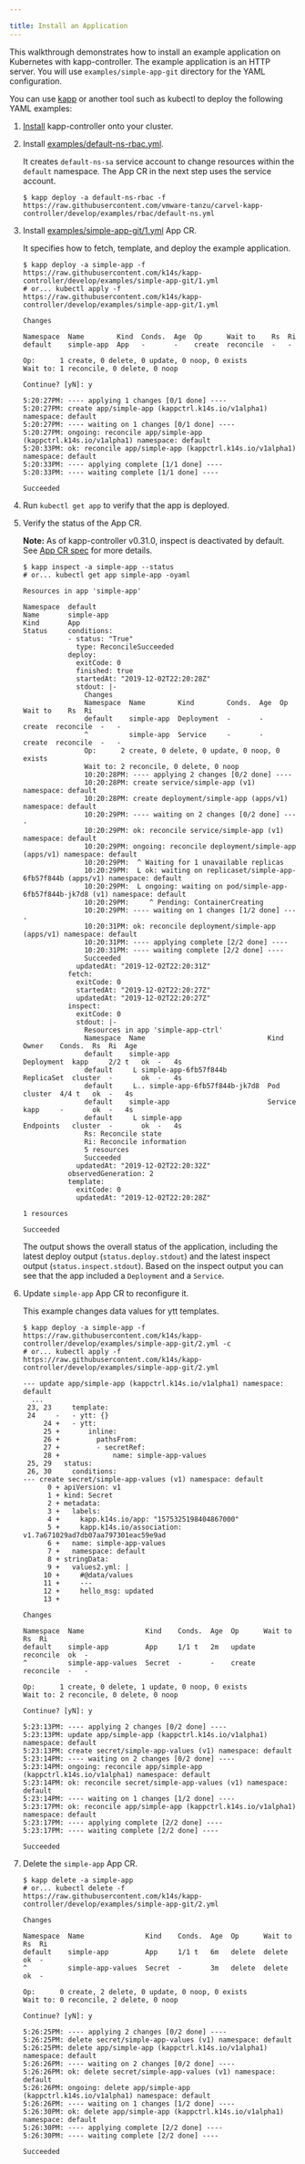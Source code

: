 ```yaml
---

title: Install an Application
---
```


This walkthrough demonstrates how to install an example application on Kubernetes with kapp-controller. The example application is an HTTP server. You will use `examples/simple-app-git` directory for the YAML configuration.

You can use [kapp](/kapp) or another tool such as kubectl to deploy the following YAML examples:

1. [Install](install.md) kapp-controller onto your cluster.

1. Install [examples/default-ns-rbac.yml](https://github.com/vmware-tanzu/carvel-kapp-controller/blob/develop/examples/rbac/default-ns.yml).

    It creates `default-ns-sa` service account to change resources within the `default` namespace. The App CR in the next step uses the service account.

    ```bash-plain
    $ kapp deploy -a default-ns-rbac -f https://raw.githubusercontent.com/vmware-tanzu/carvel-kapp-controller/develop/examples/rbac/default-ns.yml
    ```

1. Install [examples/simple-app-git/1.yml](https://github.com/vmware-tanzu/carvel-kapp-controller/blob/develop/examples/simple-app-git/1.yml) App CR.

    It specifies how to fetch, template, and deploy the example application.

    ```bash-plain
    $ kapp deploy -a simple-app -f https://raw.githubusercontent.com/k14s/kapp-controller/develop/examples/simple-app-git/1.yml
    # or... kubectl apply -f https://raw.githubusercontent.com/k14s/kapp-controller/develop/examples/simple-app-git/1.yml

    Changes

    Namespace  Name        Kind  Conds.  Age  Op      Wait to    Rs  Ri
    default    simple-app  App   -       -    create  reconcile  -   -

    Op:      1 create, 0 delete, 0 update, 0 noop, 0 exists
    Wait to: 1 reconcile, 0 delete, 0 noop

    Continue? [yN]: y

    5:20:27PM: ---- applying 1 changes [0/1 done] ----
    5:20:27PM: create app/simple-app (kappctrl.k14s.io/v1alpha1) namespace: default
    5:20:27PM: ---- waiting on 1 changes [0/1 done] ----
    5:20:27PM: ongoing: reconcile app/simple-app (kappctrl.k14s.io/v1alpha1) namespace: default
    5:20:33PM: ok: reconcile app/simple-app (kappctrl.k14s.io/v1alpha1) namespace: default
    5:20:33PM: ---- applying complete [1/1 done] ----
    5:20:33PM: ---- waiting complete [1/1 done] ----

    Succeeded
    ```

1. Run `kubectl get app` to verify that the app is deployed.

1. Verify the status of the App CR.

    **Note:** As of kapp-controller v0.31.0, inspect is deactivated by default. See [App CR spec](app-spec.md) for more details.

    ```bash-plain
    $ kapp inspect -a simple-app --status
    # or... kubectl get app simple-app -oyaml

    Resources in app 'simple-app'

    Namespace  default
    Name       simple-app
    Kind       App
    Status     conditions:
               - status: "True"
                 type: ReconcileSucceeded
               deploy:
                 exitCode: 0
                 finished: true
                 startedAt: "2019-12-02T22:20:28Z"
                 stdout: |-
                   Changes
                   Namespace  Name        Kind        Conds.  Age  Op      Wait to    Rs  Ri
                   default    simple-app  Deployment  -       -    create  reconcile  -   -
                   ^          simple-app  Service     -       -    create  reconcile  -   -
                   Op:      2 create, 0 delete, 0 update, 0 noop, 0 exists
                   Wait to: 2 reconcile, 0 delete, 0 noop
                   10:20:28PM: ---- applying 2 changes [0/2 done] ----
                   10:20:28PM: create service/simple-app (v1) namespace: default
                   10:20:28PM: create deployment/simple-app (apps/v1) namespace: default
                   10:20:29PM: ---- waiting on 2 changes [0/2 done] ----
                   10:20:29PM: ok: reconcile service/simple-app (v1) namespace: default
                   10:20:29PM: ongoing: reconcile deployment/simple-app (apps/v1) namespace: default
                   10:20:29PM:  ^ Waiting for 1 unavailable replicas
                   10:20:29PM:  L ok: waiting on replicaset/simple-app-6fb57f844b (apps/v1) namespace: default
                   10:20:29PM:  L ongoing: waiting on pod/simple-app-6fb57f844b-jk7d8 (v1) namespace: default
                   10:20:29PM:     ^ Pending: ContainerCreating
                   10:20:29PM: ---- waiting on 1 changes [1/2 done] ----
                   10:20:31PM: ok: reconcile deployment/simple-app (apps/v1) namespace: default
                   10:20:31PM: ---- applying complete [2/2 done] ----
                   10:20:31PM: ---- waiting complete [2/2 done] ----
                   Succeeded
                 updatedAt: "2019-12-02T22:20:31Z"
               fetch:
                 exitCode: 0
                 startedAt: "2019-12-02T22:20:27Z"
                 updatedAt: "2019-12-02T22:20:27Z"
               inspect:
                 exitCode: 0
                 stdout: |-
                   Resources in app 'simple-app-ctrl'
                   Namespace  Name                              Kind        Owner    Conds.  Rs  Ri  Age
                   default    simple-app                        Deployment  kapp     2/2 t   ok  -   4s
                   default     L simple-app-6fb57f844b          ReplicaSet  cluster  -       ok  -   4s
                   default     L.. simple-app-6fb57f844b-jk7d8  Pod         cluster  4/4 t   ok  -   4s
                   default    simple-app                        Service     kapp     -       ok  -   4s
                   default     L simple-app                     Endpoints   cluster  -       ok  -   4s
                   Rs: Reconcile state
                   Ri: Reconcile information
                   5 resources
                   Succeeded
                 updatedAt: "2019-12-02T22:20:32Z"
               observedGeneration: 2
               template:
                 exitCode: 0
                 updatedAt: "2019-12-02T22:20:28Z"

    1 resources

    Succeeded
    ```

    The output shows the overall status of the application, including the latest deploy output (`status.deploy.stdout`) and the latest inspect output (`status.inspect.stdout`). Based on the inspect output you can see that the app included a `Deployment` and a `Service`.

1. Update `simple-app` App CR to reconfigure it.

    This example changes data values for ytt templates.

    ```bash-plain
    $ kapp deploy -a simple-app -f https://raw.githubusercontent.com/k14s/kapp-controller/develop/examples/simple-app-git/2.yml -c
    # or... kubectl apply -f https://raw.githubusercontent.com/k14s/kapp-controller/develop/examples/simple-app-git/2.yml

    --- update app/simple-app (kappctrl.k14s.io/v1alpha1) namespace: default
      ...
     23, 23     template:
     24     -   - ytt: {}
         24 +   - ytt:
         25 +       inline:
         26 +         pathsFrom:
         27 +         - secretRef:
         28 +             name: simple-app-values
     25, 29   status:
     26, 30     conditions:
    --- create secret/simple-app-values (v1) namespace: default
          0 + apiVersion: v1
          1 + kind: Secret
          2 + metadata:
          3 +   labels:
          4 +     kapp.k14s.io/app: "1575325198404867000"
          5 +     kapp.k14s.io/association: v1.7a671029ad7db07aa797301eac59e9ad
          6 +   name: simple-app-values
          7 +   namespace: default
          8 + stringData:
          9 +   values2.yml: |
         10 +     #@data/values
         11 +     ---
         12 +     hello_msg: updated
         13 +

    Changes

    Namespace  Name               Kind    Conds.  Age  Op      Wait to    Rs  Ri
    default    simple-app         App     1/1 t   2m   update  reconcile  ok  -
    ^          simple-app-values  Secret  -       -    create  reconcile  -   -

    Op:      1 create, 0 delete, 1 update, 0 noop, 0 exists
    Wait to: 2 reconcile, 0 delete, 0 noop

    Continue? [yN]: y

    5:23:13PM: ---- applying 2 changes [0/2 done] ----
    5:23:13PM: update app/simple-app (kappctrl.k14s.io/v1alpha1) namespace: default
    5:23:13PM: create secret/simple-app-values (v1) namespace: default
    5:23:14PM: ---- waiting on 2 changes [0/2 done] ----
    5:23:14PM: ongoing: reconcile app/simple-app (kappctrl.k14s.io/v1alpha1) namespace: default
    5:23:14PM: ok: reconcile secret/simple-app-values (v1) namespace: default
    5:23:14PM: ---- waiting on 1 changes [1/2 done] ----
    5:23:17PM: ok: reconcile app/simple-app (kappctrl.k14s.io/v1alpha1) namespace: default
    5:23:17PM: ---- applying complete [2/2 done] ----
    5:23:17PM: ---- waiting complete [2/2 done] ----

    Succeeded
    ```

1. Delete the `simple-app` App CR.

    ```bash-plain
    $ kapp delete -a simple-app
    # or... kubectl delete -f https://raw.githubusercontent.com/k14s/kapp-controller/develop/examples/simple-app-git/2.yml

    Changes

    Namespace  Name               Kind    Conds.  Age  Op      Wait to  Rs  Ri
    default    simple-app         App     1/1 t   6m   delete  delete   ok  -
    ^          simple-app-values  Secret  -       3m   delete  delete   ok  -

    Op:      0 create, 2 delete, 0 update, 0 noop, 0 exists
    Wait to: 0 reconcile, 2 delete, 0 noop

    Continue? [yN]: y

    5:26:25PM: ---- applying 2 changes [0/2 done] ----
    5:26:25PM: delete secret/simple-app-values (v1) namespace: default
    5:26:25PM: delete app/simple-app (kappctrl.k14s.io/v1alpha1) namespace: default
    5:26:26PM: ---- waiting on 2 changes [0/2 done] ----
    5:26:26PM: ok: delete secret/simple-app-values (v1) namespace: default
    5:26:26PM: ongoing: delete app/simple-app (kappctrl.k14s.io/v1alpha1) namespace: default
    5:26:26PM: ---- waiting on 1 changes [1/2 done] ----
    5:26:30PM: ok: delete app/simple-app (kappctrl.k14s.io/v1alpha1) namespace: default
    5:26:30PM: ---- applying complete [2/2 done] ----
    5:26:30PM: ---- waiting complete [2/2 done] ----

    Succeeded
    ```
